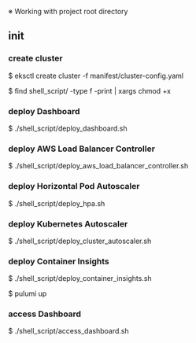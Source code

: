 ※ Working with project root directory  

## init  

### create cluster  
$ eksctl create cluster -f manifest/cluster-config.yaml  

$ find shell_script/ -type f -print | xargs chmod +x  

### deploy Dashboard  
$ ./shell_script/deploy_dashboard.sh  

### deploy AWS Load Balancer Controller  
$ ./shell_script/deploy_aws_load_balancer_controller.sh  

### deploy Horizontal Pod Autoscaler  
$ ./shell_script/deploy_hpa.sh  

### deploy Kubernetes Autoscaler  
$ ./shell_script/deploy_cluster_autoscaler.sh  

### deploy Container Insights  
$ ./shell_script/deploy_container_insights.sh  

$ pulumi up  

### access Dashboard  
$ ./shell_script/access_dashboard.sh  
